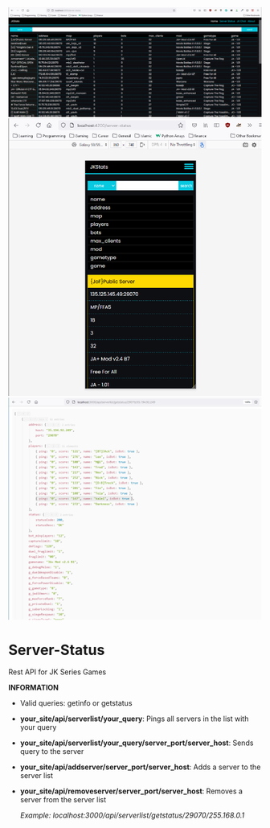 ![Screenshot](frontend_1.PNG)
![Screenshot](frontend_2.PNG)
![Screenshot](serverstatus.PNG)

# Server-Status
Rest API for JK Series Games

**INFORMATION**
  * Valid queries: getinfo or getstatus
  * **your_site/api/serverlist/your_query**: Pings all servers in the list with your query
  * **your_site/api/serverlist/your_query/server_port/server_host**: Sends query to the server
  * **your_site/api/addserver/server_port/server_host**: Adds a server to the server list
  * **your_site/api/removeserver/server_port/server_host**: Removes a server from the server list
    
    _Example: localhost:3000/api/serverlist/getstatus/29070/255.168.0.1_
